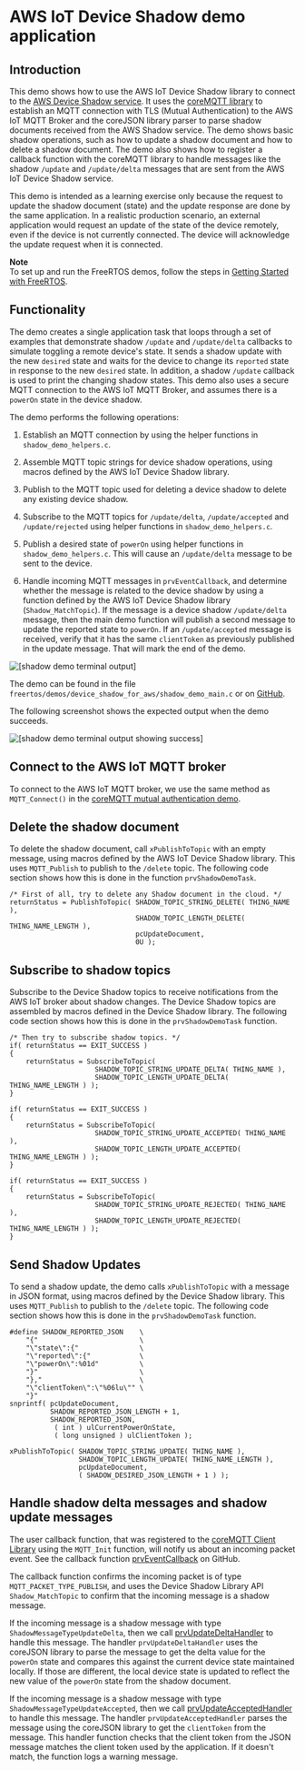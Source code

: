 # AWS IoT Device Shadow demo application<a name="shadow-demo"></a>

## Introduction<a name="shadow-demo-introduction"></a>

This demo shows how to use the AWS IoT Device Shadow library to connect to the [AWS Device Shadow service](https://docs.aws.amazon.com/iot/latest/developerguide/iot-device-shadows.html)\. It uses the [coreMQTT library](coremqtt.md) to establish an MQTT connection with TLS \(Mutual Authentication\) to the AWS IoT MQTT Broker and the  coreJSON library parser to parse shadow documents received from the AWS Shadow service\. The demo shows basic shadow operations, such as how to update a shadow document and how to delete a shadow document\. The demo also shows how to register a callback function with the coreMQTT library to handle messages like the shadow `/update` and `/update/delta` messages that are sent from the AWS IoT Device Shadow service\.

This demo is intended as a learning exercise only because the request to update the shadow document \(state\) and the update response are done by the same application\. In a realistic production scenario, an external application would request an update of the state of the device remotely, even if the device is not currently connected\. The device will acknowledge the update request when it is connected\.

**Note**  
To set up and run the FreeRTOS demos, follow the steps in [Getting Started with FreeRTOS](freertos-getting-started.md)\.

## Functionality<a name="shadow-demo-functionality"></a>

The demo creates a single application task that loops through a set of examples that demonstrate shadow `/update` and `/update/delta` callbacks to simulate toggling a remote device's state\. It sends a shadow update with the new `desired` state and waits for the device to change its `reported` state in response to the new `desired` state\. In addition, a shadow `/update` callback is used to print the changing shadow states\. This demo also uses a secure MQTT connection to the AWS IoT MQTT Broker, and assumes there is a `powerOn` state in the device shadow\.

The demo performs the following operations:

1. Establish an MQTT connection by using the helper functions in `shadow_demo_helpers.c`\.

1. Assemble MQTT topic strings for device shadow operations, using macros defined by the AWS IoT Device Shadow library\.

1. Publish to the MQTT topic used for deleting a device shadow to delete any existing device shadow\.

1. Subscribe to the MQTT topics for `/update/delta`, `/update/accepted` and `/update/rejected` using helper functions in `shadow_demo_helpers.c`\.

1. Publish a desired state of `powerOn` using helper functions in `shadow_demo_helpers.c`\. This will cause an `/update/delta` message to be sent to the device\.

1. Handle incoming MQTT messages in `prvEventCallback`, and determine whether the message is related to the device shadow by using a function defined by the AWS IoT Device Shadow library \(`Shadow_MatchTopic`\)\. If the message is a device shadow `/update/delta` message, then the main demo function will publish a second message to update the reported state to `powerOn`\. If an `/update/accepted` message is received, verify that it has the same `clientToken` as previously published in the update message\. That will mark the end of the demo\.

![\[shadow demo terminal output\]](http://docs.aws.amazon.com/freertos/latest/userguide/images/shadow-demo-output.png)

The demo can be found in the file `freertos/demos/device_shadow_for_aws/shadow_demo_main.c` or on  [ GitHub](https://github.com/aws/amazon-freertos/blob/main/demos/device_shadow_for_aws/shadow_demo_main.c)\.

The following screenshot shows the expected output when the demo succeeds\.

![\[shadow demo terminal output showing success\]](http://docs.aws.amazon.com/freertos/latest/userguide/images/shadow-demo-screenshot.png)

## Connect to the AWS IoT MQTT broker<a name="shadow-demo-connect-mqtt"></a>

To connect to the AWS IoT MQTT broker, we use the same method as `MQTT_Connect()` in the [coreMQTT mutual authentication demo](mqtt-demo-ma.md)\.

## Delete the shadow document<a name="shadow-demo-delete-document"></a>

To delete the shadow document, call `xPublishToTopic` with an empty message, using macros defined by the AWS IoT Device Shadow library\. This uses `MQTT_Publish` to publish to the `/delete` topic\. The following code section shows how this is done in the function `prvShadowDemoTask`\.

```
/* First of all, try to delete any Shadow document in the cloud. */
returnStatus = PublishToTopic( SHADOW_TOPIC_STRING_DELETE( THING_NAME ),
                               SHADOW_TOPIC_LENGTH_DELETE( THING_NAME_LENGTH ),
                               pcUpdateDocument,
                               0U );
```

## Subscribe to shadow topics<a name="shadow-demo-subscribe"></a>

Subscribe to the Device Shadow topics to receive notifications from the AWS IoT broker about shadow changes\. The Device Shadow topics are assembled by macros defined in the Device Shadow library\. The following code section shows how this is done in the `prvShadowDemoTask` function\.

```
/* Then try to subscribe shadow topics. */
if( returnStatus == EXIT_SUCCESS )
{
    returnStatus = SubscribeToTopic( 
                     SHADOW_TOPIC_STRING_UPDATE_DELTA( THING_NAME ),
                     SHADOW_TOPIC_LENGTH_UPDATE_DELTA( THING_NAME_LENGTH ) );
}

if( returnStatus == EXIT_SUCCESS )
{
    returnStatus = SubscribeToTopic( 
                     SHADOW_TOPIC_STRING_UPDATE_ACCEPTED( THING_NAME ),
                     SHADOW_TOPIC_LENGTH_UPDATE_ACCEPTED( THING_NAME_LENGTH ) );
}

if( returnStatus == EXIT_SUCCESS )
{
    returnStatus = SubscribeToTopic( 
                     SHADOW_TOPIC_STRING_UPDATE_REJECTED( THING_NAME ),
                     SHADOW_TOPIC_LENGTH_UPDATE_REJECTED( THING_NAME_LENGTH ) );
}
```

## Send Shadow Updates<a name="shadow-demo-send-updates"></a>

To send a shadow update, the demo calls `xPublishToTopic` with a message in JSON format, using macros defined by the Device Shadow library\. This uses `MQTT_Publish` to publish to the `/delete` topic\. The following code section shows how this is done in the `prvShadowDemoTask` function\.

```
#define SHADOW_REPORTED_JSON    \
    "{"                         \
    "\"state\":{"               \
    "\"reported\":{"            \
    "\"powerOn\":%01d"          \
    "}"                         \
    "},"                        \
    "\"clientToken\":\"%06lu\"" \
    "}"
snprintf( pcUpdateDocument,
          SHADOW_REPORTED_JSON_LENGTH + 1,
          SHADOW_REPORTED_JSON,
           ( int ) ulCurrentPowerOnState,
           ( long unsigned ) ulClientToken );

xPublishToTopic( SHADOW_TOPIC_STRING_UPDATE( THING_NAME ),
                 SHADOW_TOPIC_LENGTH_UPDATE( THING_NAME_LENGTH ),
                 pcUpdateDocument,
                 ( SHADOW_DESIRED_JSON_LENGTH + 1 ) );
```

## Handle shadow delta messages and shadow update messages<a name="shadow-demo-delta-and-update"></a>

The user callback function, that was registered to the [coreMQTT Client Library](https://www.freertos.org/iot-device-shadow/device-shadow-demo.html#handle-shadow-messages) using the `MQTT_Init` function, will notify us about an incoming packet event\. See the callback function [ prvEventCallback](https://github.com/aws/amazon-freertos/blob/main/demos/device_shadow_for_aws/shadow_demo_main.c#L671-L753) on GitHub\.

The callback function confirms the incoming packet is of type `MQTT_PACKET_TYPE_PUBLISH`, and uses the Device Shadow Library API `Shadow_MatchTopic` to confirm that the incoming message is a shadow message\.

If the incoming message is a shadow message with type `ShadowMessageTypeUpdateDelta`, then we call  [ prvUpdateDeltaHandler](https://github.com/aws/amazon-freertos/blob/main/demos/device_shadow_for_aws/shadow_demo_main.c#L464-L580) to handle this message\. The handler `prvUpdateDeltaHandler` uses the  coreJSON library to parse the message to get the delta value for the `powerOn` state and compares this against the current device state maintained locally\. If those are different, the local device state is updated to reflect the new value of the `powerOn` state from the shadow document\.

If the incoming message is a shadow message with type `ShadowMessageTypeUpdateAccepted`, then we call [ prvUpdateAcceptedHandler](https://github.com/aws/amazon-freertos/blob/main/demos/device_shadow_for_aws/shadow_demo_main.c#L584-L667) to handle this message\. The handler `prvUpdateAcceptedHandler` parses the message using the  coreJSON library to get the `clientToken` from the message\. This handler function checks that the client token from the JSON message matches the client token used by the application\. If it doesn't match, the function logs a warning message\.